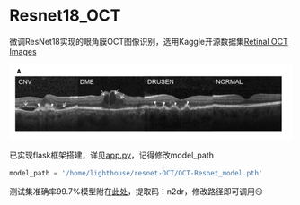 # Resnet18_OCT

微调ResNet18实现的眼角膜OCT图像识别，选用Kaggle开源数据集[Retinal OCT Images](https://www.kaggle.com/datasets/paultimothymooney/kermany2018 "Retinal OCT Images")

![OCT](./img/fSTeZMd.png "OCT")

已实现flask框架搭建，详见[app.py](./app.py)，记得修改model_path

```python
model_path = '/home/lighthouse/resnet-OCT/OCT-Resnet_model.pth'
```

测试集准确率99.7%模型附在[此处](https://pan.baidu.com/s/1jZwjOzJloDACgnLMq9m_aQ)，提取码：n2dr，修改路径即可调用:smirk:

